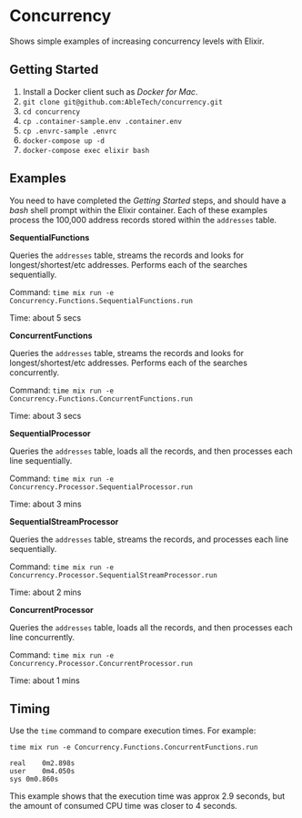 # Concurrency

Shows simple examples of increasing concurrency levels with Elixir.

## Getting Started

1. Install a Docker client such as  _Docker for Mac_.
2. `git clone git@github.com:AbleTech/concurrency.git`
3. `cd concurrency`
4. `cp .container-sample.env .container.env`
5. `cp .envrc-sample .envrc`
6. `docker-compose up -d`
7. `docker-compose exec elixir bash`

## Examples

You need to have completed the _Getting Started_ steps, and should have a _bash_ 
shell prompt within the Elixir container. Each of these examples process the 100,000 address records stored within the `addresses` table.

**SequentialFunctions**

Queries the `addresses` table, streams the records and looks for longest/shortest/etc addresses. 
Performs each of the searches sequentially. 

Command: `time mix run -e Concurrency.Functions.SequentialFunctions.run`

Time: about 5 secs

**ConcurrentFunctions**

Queries the `addresses` table, streams the records and looks for longest/shortest/etc addresses. 
Performs each of the searches concurrently. 

Command: `time mix run -e Concurrency.Functions.ConcurrentFunctions.run`

Time: about 3 secs

**SequentialProcessor**

Queries the `addresses` table, loads all the records, and then processes each line sequentially.

Command: `time mix run -e Concurrency.Processor.SequentialProcessor.run`

Time: about 3 mins

**SequentialStreamProcessor**

Queries the `addresses` table, streams the records, and processes each line sequentially.

Command: `time mix run -e Concurrency.Processor.SequentialStreamProcessor.run`

Time: about 2 mins

**ConcurrentProcessor**

Queries the `addresses` table, loads all the records, and then processes each line concurrently.

Command: `time mix run -e Concurrency.Processor.ConcurrentProcessor.run`

Time: about 1 mins

## Timing

Use the `time` command to compare execution times. For example: 

`time mix run -e Concurrency.Functions.ConcurrentFunctions.run` 

```
real	0m2.898s
user	0m4.050s
sys	0m0.860s
```

This example shows that the execution time was approx 2.9 seconds, but the amount of consumed CPU time was closer to 4 seconds. 
